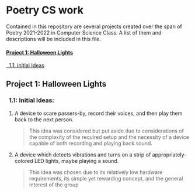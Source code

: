 

<h1>Poetry CS work</h1>
<p>Contained in this repository are several projects created over the span of Poetry 2021-2022 in Computer Science Class. A list of them and descriptions will be included in this file.</p>

<h4><a href="#1">Project 1: Halloween Lights</a></h5>
<a href="#1.1">&nbsp;&nbsp;1.1: Initial Ideas</a>

<h2 id="1">Project 1: Halloween Lights</h2>
<h3 id="1.1">&nbsp;&nbsp;1.1: Initial Ideas: </h3>

1. A device to scare passers-by, record their voices, and then play them back to the next person.</p>

    > This idea was considered but put aside due to considerations of the complexity of the required setup and the necessity of a device capable of both recording and playing back sound.

2. A device which detects vibrations and turns on a strip of appropriately-colored
LED lights, maybe playing a sound.

    > This idea was chosen due to its relatively low hardware requirements, its simple yet rewarding concept, and the general interest of the group